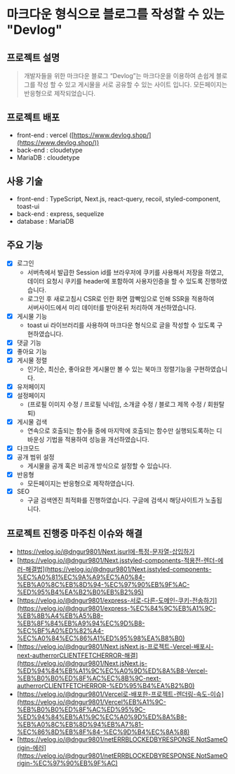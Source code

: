 # 마크다운 형식으로 블로그를 작성할 수 있는 "Devlog"


## 프로젝트 설명
> 개발자들을 위한 마크다운 블로그 “Devlog”는 마크다운을 이용하여 손쉽게 블로그를 작성 할 수 있고 게시물을 서로 공유할 수 있는 사이트 입니다. 모든페이지는 반응형으로 제작되었습니다.


## 프로젝트 배포
- front-end : vercel ([https://www.devlog.shop/](https://www.devlog.shop/))
- back-end : cloudetype
- MariaDB : cloudetype

## 사용 기술
- front-end : TypeScript, Next.js, react-query, recoil, styled-component, toast-ui
- back-end : express, sequelize
- database : MariaDB

## 주요 기능
- [x] 로그인
  - 서버측에서 발급한 Session id를 브라우저에 쿠키를 사용해서 저장을 하였고,<br/> 데이터 요청시 쿠키를 header에 포함하여 사용자인증을 할 수 있도록 진행하였습니다.  
  - 로그인 후 새로고침시 CSR로 인한 화면 깜빡임으로 인해 SSR을 적용하여<br/> 서버사이드에서 미리 데이터를 받아온뒤 처리하여 개선하였습니다.
- [x] 게시물 기능
  - toast ui 라이브러리를 사용하여 마크다운 형식으로 글을 작성할 수 있도록 구현하였습니다.
- [x] 댓글 기능
- [x] 좋아요 기능
- [x] 게시물 정렬
  - 인기순, 최신순, 좋아요한 게시물만 볼 수 있는 북마크 정렬기능을 구현하였습니다.
- [x] 유저페이지
- [x] 설정페이지
  - (프로필 이미지 수정 / 프로필 닉네임, 소개글 수정 / 블로그 제목 수정 / 회원탈퇴)
- [x] 게시물 검색
  - 연속으로 호출되는 함수들 중에 마지막에 호출되는 함수만 실행되도록하는 디바운싱 기법을 적용하여 성능을 개선하였습니다.
- [x] 다크모드
- [x] 공개 범위 설정
  - 게시물을 공개 혹은 비공개 방식으로 설정할 수 있습니다.
- [x] 반응형
  - 모든페이지는 반응형으로 제작하였습니다.
- [x] SEO
  - 구글 검색엔진 최적화를 진행하였습니다. 구글에 검색시 해당사이트가 노출됩니다.
  
## 프로젝트 진행중 마주친 이슈와 해결
- https://velog.io/@dngur9801/Next.jsurl에-특정-문자열-삽입하기
- [https://velog.io/@dngur9801/Next.jsstyled-components-적용전-렌더-에러-해결법](https://velog.io/@dngur9801/Next.jsstyled-components-%EC%A0%81%EC%9A%A9%EC%A0%84-%EB%A0%8C%EB%8D%94-%EC%97%90%EB%9F%AC-%ED%95%B4%EA%B2%B0%EB%B2%95)
- [https://velog.io/@dngur9801/express-서로-다른-도메인-쿠키-전송하기](https://velog.io/@dngur9801/express-%EC%84%9C%EB%A1%9C-%EB%8B%A4%EB%A5%B8-%EB%8F%84%EB%A9%94%EC%9D%B8-%EC%BF%A0%ED%82%A4-%EC%A0%84%EC%86%A1%ED%95%98%EA%B8%B0)
- [https://velog.io/@dngur9801/Next.jsNext.js-프로젝트-Vercel-배포시-next-autherrorCLIENTFETCHERROR-해결](https://velog.io/@dngur9801/Next.jsNext.js-%ED%94%84%EB%A1%9C%EC%A0%9D%ED%8A%B8-Vercel-%EB%B0%B0%ED%8F%AC%EC%8B%9C-next-autherrorCLIENTFETCHERROR-%ED%95%B4%EA%B2%B0)
- [https://velog.io/@dngur9801/Vercel로-배포한-프로젝트-렌더링-속도-이슈](https://velog.io/@dngur9801/Vercel%EB%A1%9C-%EB%B0%B0%ED%8F%AC%ED%95%9C-%ED%94%84%EB%A1%9C%EC%A0%9D%ED%8A%B8-%EB%A0%8C%EB%8D%94%EB%A7%81-%EC%86%8D%EB%8F%84-%EC%9D%B4%EC%8A%88)
- [https://velog.io/@dngur9801/netERRBLOCKEDBYRESPONSE.NotSameOrigin-에러](https://velog.io/@dngur9801/netERRBLOCKEDBYRESPONSE.NotSameOrigin-%EC%97%90%EB%9F%AC)
